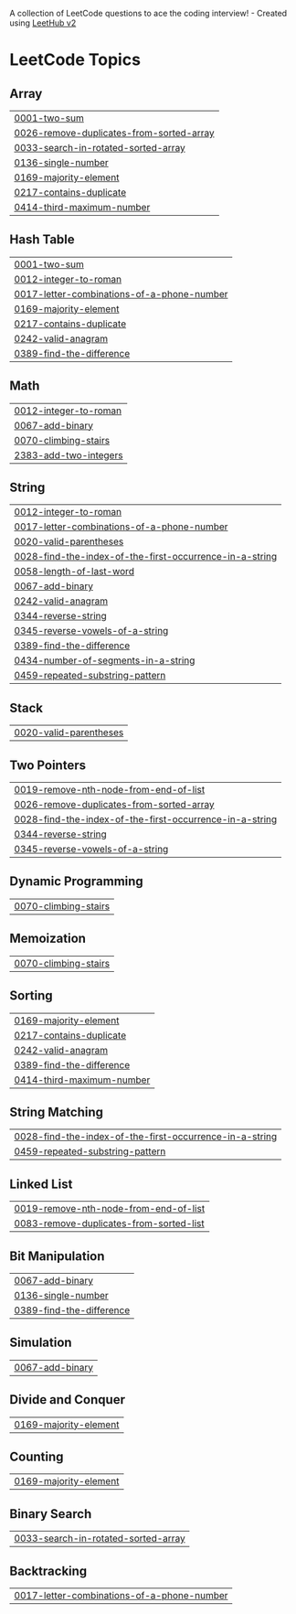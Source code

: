 A collection of LeetCode questions to ace the coding interview! - Created using [LeetHub v2](https://github.com/arunbhardwaj/LeetHub-2.0)
<!---LeetCode Topics Start-->
# LeetCode Topics
## Array
|  |
| ------- |
| [0001-two-sum](https://github.com/JenishJivani/DSA/tree/master/0001-two-sum) |
| [0026-remove-duplicates-from-sorted-array](https://github.com/JenishJivani/DSA/tree/master/0026-remove-duplicates-from-sorted-array) |
| [0033-search-in-rotated-sorted-array](https://github.com/JenishJivani/DSA/tree/master/0033-search-in-rotated-sorted-array) |
| [0136-single-number](https://github.com/JenishJivani/DSA/tree/master/0136-single-number) |
| [0169-majority-element](https://github.com/JenishJivani/DSA/tree/master/0169-majority-element) |
| [0217-contains-duplicate](https://github.com/JenishJivani/DSA/tree/master/0217-contains-duplicate) |
| [0414-third-maximum-number](https://github.com/JenishJivani/DSA/tree/master/0414-third-maximum-number) |
## Hash Table
|  |
| ------- |
| [0001-two-sum](https://github.com/JenishJivani/DSA/tree/master/0001-two-sum) |
| [0012-integer-to-roman](https://github.com/JenishJivani/DSA/tree/master/0012-integer-to-roman) |
| [0017-letter-combinations-of-a-phone-number](https://github.com/JenishJivani/DSA/tree/master/0017-letter-combinations-of-a-phone-number) |
| [0169-majority-element](https://github.com/JenishJivani/DSA/tree/master/0169-majority-element) |
| [0217-contains-duplicate](https://github.com/JenishJivani/DSA/tree/master/0217-contains-duplicate) |
| [0242-valid-anagram](https://github.com/JenishJivani/DSA/tree/master/0242-valid-anagram) |
| [0389-find-the-difference](https://github.com/JenishJivani/DSA/tree/master/0389-find-the-difference) |
## Math
|  |
| ------- |
| [0012-integer-to-roman](https://github.com/JenishJivani/DSA/tree/master/0012-integer-to-roman) |
| [0067-add-binary](https://github.com/JenishJivani/DSA/tree/master/0067-add-binary) |
| [0070-climbing-stairs](https://github.com/JenishJivani/DSA/tree/master/0070-climbing-stairs) |
| [2383-add-two-integers](https://github.com/JenishJivani/DSA/tree/master/2383-add-two-integers) |
## String
|  |
| ------- |
| [0012-integer-to-roman](https://github.com/JenishJivani/DSA/tree/master/0012-integer-to-roman) |
| [0017-letter-combinations-of-a-phone-number](https://github.com/JenishJivani/DSA/tree/master/0017-letter-combinations-of-a-phone-number) |
| [0020-valid-parentheses](https://github.com/JenishJivani/DSA/tree/master/0020-valid-parentheses) |
| [0028-find-the-index-of-the-first-occurrence-in-a-string](https://github.com/JenishJivani/DSA/tree/master/0028-find-the-index-of-the-first-occurrence-in-a-string) |
| [0058-length-of-last-word](https://github.com/JenishJivani/DSA/tree/master/0058-length-of-last-word) |
| [0067-add-binary](https://github.com/JenishJivani/DSA/tree/master/0067-add-binary) |
| [0242-valid-anagram](https://github.com/JenishJivani/DSA/tree/master/0242-valid-anagram) |
| [0344-reverse-string](https://github.com/JenishJivani/DSA/tree/master/0344-reverse-string) |
| [0345-reverse-vowels-of-a-string](https://github.com/JenishJivani/DSA/tree/master/0345-reverse-vowels-of-a-string) |
| [0389-find-the-difference](https://github.com/JenishJivani/DSA/tree/master/0389-find-the-difference) |
| [0434-number-of-segments-in-a-string](https://github.com/JenishJivani/DSA/tree/master/0434-number-of-segments-in-a-string) |
| [0459-repeated-substring-pattern](https://github.com/JenishJivani/DSA/tree/master/0459-repeated-substring-pattern) |
## Stack
|  |
| ------- |
| [0020-valid-parentheses](https://github.com/JenishJivani/DSA/tree/master/0020-valid-parentheses) |
## Two Pointers
|  |
| ------- |
| [0019-remove-nth-node-from-end-of-list](https://github.com/JenishJivani/DSA/tree/master/0019-remove-nth-node-from-end-of-list) |
| [0026-remove-duplicates-from-sorted-array](https://github.com/JenishJivani/DSA/tree/master/0026-remove-duplicates-from-sorted-array) |
| [0028-find-the-index-of-the-first-occurrence-in-a-string](https://github.com/JenishJivani/DSA/tree/master/0028-find-the-index-of-the-first-occurrence-in-a-string) |
| [0344-reverse-string](https://github.com/JenishJivani/DSA/tree/master/0344-reverse-string) |
| [0345-reverse-vowels-of-a-string](https://github.com/JenishJivani/DSA/tree/master/0345-reverse-vowels-of-a-string) |
## Dynamic Programming
|  |
| ------- |
| [0070-climbing-stairs](https://github.com/JenishJivani/DSA/tree/master/0070-climbing-stairs) |
## Memoization
|  |
| ------- |
| [0070-climbing-stairs](https://github.com/JenishJivani/DSA/tree/master/0070-climbing-stairs) |
## Sorting
|  |
| ------- |
| [0169-majority-element](https://github.com/JenishJivani/DSA/tree/master/0169-majority-element) |
| [0217-contains-duplicate](https://github.com/JenishJivani/DSA/tree/master/0217-contains-duplicate) |
| [0242-valid-anagram](https://github.com/JenishJivani/DSA/tree/master/0242-valid-anagram) |
| [0389-find-the-difference](https://github.com/JenishJivani/DSA/tree/master/0389-find-the-difference) |
| [0414-third-maximum-number](https://github.com/JenishJivani/DSA/tree/master/0414-third-maximum-number) |
## String Matching
|  |
| ------- |
| [0028-find-the-index-of-the-first-occurrence-in-a-string](https://github.com/JenishJivani/DSA/tree/master/0028-find-the-index-of-the-first-occurrence-in-a-string) |
| [0459-repeated-substring-pattern](https://github.com/JenishJivani/DSA/tree/master/0459-repeated-substring-pattern) |
## Linked List
|  |
| ------- |
| [0019-remove-nth-node-from-end-of-list](https://github.com/JenishJivani/DSA/tree/master/0019-remove-nth-node-from-end-of-list) |
| [0083-remove-duplicates-from-sorted-list](https://github.com/JenishJivani/DSA/tree/master/0083-remove-duplicates-from-sorted-list) |
## Bit Manipulation
|  |
| ------- |
| [0067-add-binary](https://github.com/JenishJivani/DSA/tree/master/0067-add-binary) |
| [0136-single-number](https://github.com/JenishJivani/DSA/tree/master/0136-single-number) |
| [0389-find-the-difference](https://github.com/JenishJivani/DSA/tree/master/0389-find-the-difference) |
## Simulation
|  |
| ------- |
| [0067-add-binary](https://github.com/JenishJivani/DSA/tree/master/0067-add-binary) |
## Divide and Conquer
|  |
| ------- |
| [0169-majority-element](https://github.com/JenishJivani/DSA/tree/master/0169-majority-element) |
## Counting
|  |
| ------- |
| [0169-majority-element](https://github.com/JenishJivani/DSA/tree/master/0169-majority-element) |
## Binary Search
|  |
| ------- |
| [0033-search-in-rotated-sorted-array](https://github.com/JenishJivani/DSA/tree/master/0033-search-in-rotated-sorted-array) |
## Backtracking
|  |
| ------- |
| [0017-letter-combinations-of-a-phone-number](https://github.com/JenishJivani/DSA/tree/master/0017-letter-combinations-of-a-phone-number) |
<!---LeetCode Topics End-->